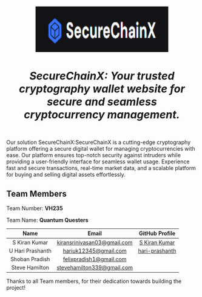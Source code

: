 <h1 align="center">
  <img src="./assets/images/securechainx.png" alt="Logo" width="350px" height="120px" />
  <div>
    <h5>SecureChainX: Your trusted cryptography wallet website for secure and seamless cryptocurrency management.</h5>
  </div>
</h1>

Our solution SecureChainX:SecureChainX is a cutting-edge cryptography platform offering a secure digital wallet for managing cryptocurrencies with ease. Our platform ensures top-notch security against intruders while providing a user-friendly interface for seamless wallet usage. Experience fast and secure transactions, real-time market data, and a scalable platform for buying and selling digital assets effortlessly.

## Team Members

<div>
  <p>Team Number: <b>VH235</b></p>
  <p>Team Name: <b>Quantum Questers</b></p>
</div>

| Name | Email | GitHub Profile |
| :----: | :----: | :----: |
| S Kiran Kumar| kiransrinivasan03@gmail.com |  [S Kiran Kumar](https://github.com/S-kiran-k) |
| U Hari Prashanth| hariuk12345@gmail.com |  [hari-prashanth](https://github.com/hari-prashanth) |
| Shoban Pradish | felixpradish1@gmail.com | []() |
| Steve Hamilton | stevehamilton339@gmail.com | []() |

Thanks to all Team members, for their dedication towards building the project!


